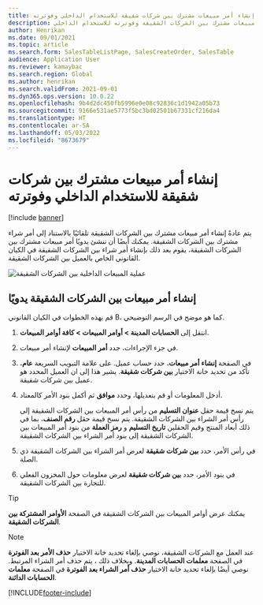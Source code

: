 ```yaml
---
title: إنشاء أمر مبيعات مشترك بين شركات شقيقة للاستخدام الداخلي وفوترته
description: يشرح هذا الموضوع كيفية إنشاء أمر مبيعات مشترك بين الشركات الشقيقة وفوترته للاستخدام الداخلي
author: Henrikan
ms.date: 09/01/2021
ms.topic: article
ms.search.form: SalesTableListPage, SalesCreateOrder, SalesTable
audience: Application User
ms.reviewer: kamaybac
ms.search.region: Global
ms.author: henrikan
ms.search.validFrom: 2021-09-01
ms.dyn365.ops.version: 10.0.22
ms.openlocfilehash: 9b4d2dc450fb5996e0e08c92836c1d1942a05b73
ms.sourcegitcommit: 9166e531ae5773f5bc3bd02501b67331cf216da4
ms.translationtype: HT
ms.contentlocale: ar-SA
ms.lasthandoff: 05/03/2022
ms.locfileid: "8673679"
---
```

# <a name="create-an-intercompany-sales-order-for-internal-use"></a>إنشاء أمر مبيعات مشترك بين شركات شقيقة للاستخدام الداخلي وفوترته

[!include [banner](../../includes/banner.md)]

يتم عادةً إنشاء أمر مبيعات مشترك بين الشركات الشقيقة تلقائيًا بالاستناد إلى أمر شراء مشترك بين الشركات الشقيقة. يمكنك أيضًا أن تنشئ يدويًا أمر مبيعات مشترك بين الشركات الشقيقة، يقوم بعد ذلك بإنشاء أمر شراء بين الشركات الشقيقة في الكيان القانوني الخاص بالعميل بين الشركات الشقيقة.

![عملية المبيعات الداخلية بين الشركات الشقيقة](media/intercompanyinternalsalesprocess.png)

## <a name="create-an-intercompany-sales-order-manually"></a>إنشاء أمر مبيعات بين الشركات الشقيقة يدويًا

قم بهذه الخطوات في الكيان القانوني B، كما هو موضح في الرسم التوضيحي.

1. انتقل إلى **الحسابات المدينة \> أوامر المبيعات‬ \> كافة أوامر المبيعات**.
1. في جزء الإجراءات، حدد **أمر المبيعات** لإنشاء أمر مبيعات.
1. في الصفحة **إنشاء أمر مبيعات**، حدد حساب عميل. على علامة التبويب السريعة **عام**، تأكد من تحديد خانة الاختيار **بين شركات شقيقة**. يشير هذا إلى ان العميل المحدد هو عميل بين شركات شقيقة.
1. أدخل المعلومات أو قم بتعديلها، وحدد **موافق** ثم أكمل بنود الأمر كالمعتاد.

    يتم نسخ قيمة حقل **عنوان التسليم** من رأس أمر المبيعات بين الشركات الشقيقة إلى رأس أمر الشراء بين الشركات الشقيقة. يتم نسخ قيمة حقل **رقم الصنف**، بما في ذلك أبعاد المنتج وقيم الحقلين **تاريخ التسليم** و **رمز العملة** من بنود أمر المبيعات بين الشركات الشقيقة إلى بنود أمر الشراء بين الشركات الشقيقة.

1. في رأس الأمر، حدد **بين شركات شقيقة** لعرض أمر الشراء بين الشركات الشقيقة ذي الصلة.
1. في بنود الأمر، حدد **بين شركات شقيقة** لعرض معلومات حول المخزون الفعلي للتجارة بين الشركات الشقيقة.

> [!TIP]
> يمكنك عرض أوامر المبيعات بين الشركات الشقيقة في الصفحة **الأوامر المشتركة بين الشركات الشقيقة**.

> [!NOTE]
> عند العمل مع الشركات الشقيقة، نوصي بإلغاء تحديد خانة الاختيار **حذف الأمر بعد الفوترة** في الصفحة **معلمات الحسابات المدينة**. وبخلاف ذلك ، يتم حذف أمر الشراء المرتبط. نوصي أيضًا بإلغاء تحديد خانة الاختيار **حذف أمر الشراء بعد الفوترة** في الصفحة **معلمات الحسابات الدائنة**.

[!INCLUDE[footer-include](../../includes/footer-banner.md)]

